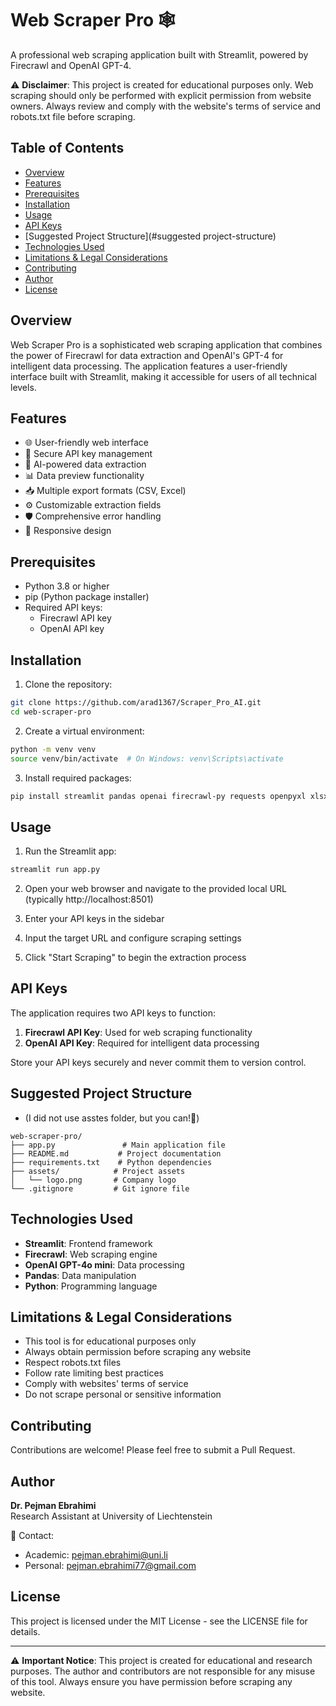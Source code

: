 # Web Scraper Pro 🕸️

A professional web scraping application built with Streamlit, powered by Firecrawl and OpenAI GPT-4.

⚠️ **Disclaimer**: This project is created for educational purposes only. Web scraping should only be performed with explicit permission from website owners. Always review and comply with the website's terms of service and robots.txt file before scraping.

## Table of Contents
- [Overview](#overview)
- [Features](#features)
- [Prerequisites](#prerequisites)
- [Installation](#installation)
- [Usage](#usage)
- [API Keys](#api-keys)
- [Suggested Project Structure](#suggested project-structure)
- [Technologies Used](#technologies-used)
- [Limitations & Legal Considerations](#limitations--legal-considerations)
- [Contributing](#contributing)
- [Author](#author)
- [License](#license)

## Overview

Web Scraper Pro is a sophisticated web scraping application that combines the power of Firecrawl for data extraction and OpenAI's GPT-4 for intelligent data processing. The application features a user-friendly interface built with Streamlit, making it accessible for users of all technical levels.

## Features

- 🌐 User-friendly web interface
- 🔑 Secure API key management
- 🤖 AI-powered data extraction
- 📊 Data preview functionality
- 📥 Multiple export formats (CSV, Excel)
- ⚙️ Customizable extraction fields
- 🛡️ Comprehensive error handling
- 📱 Responsive design

## Prerequisites

- Python 3.8 or higher
- pip (Python package installer)
- Required API keys:
  - Firecrawl API key
  - OpenAI API key

## Installation

1. Clone the repository:
```bash
git clone https://github.com/arad1367/Scraper_Pro_AI.git
cd web-scraper-pro
```

2. Create a virtual environment:
```bash
python -m venv venv
source venv/bin/activate  # On Windows: venv\Scripts\activate
```

3. Install required packages:
```bash
pip install streamlit pandas openai firecrawl-py requests openpyxl xlsxwriter
```

## Usage

1. Run the Streamlit app:
```bash
streamlit run app.py
```

2. Open your web browser and navigate to the provided local URL (typically http://localhost:8501)

3. Enter your API keys in the sidebar

4. Input the target URL and configure scraping settings

5. Click "Start Scraping" to begin the extraction process

## API Keys

The application requires two API keys to function:

1. **Firecrawl API Key**: Used for web scraping functionality
2. **OpenAI API Key**: Required for intelligent data processing

Store your API keys securely and never commit them to version control.

## Suggested Project Structure
* (I did not use asstes folder, but you can!🍁)

```
web-scraper-pro/
├── app.py               # Main application file
├── README.md           # Project documentation
├── requirements.txt    # Python dependencies
├── assets/            # Project assets
│   └── logo.png       # Company logo
└── .gitignore         # Git ignore file
```

## Technologies Used

- **Streamlit**: Frontend framework
- **Firecrawl**: Web scraping engine
- **OpenAI GPT-4o mini**: Data processing
- **Pandas**: Data manipulation
- **Python**: Programming language

## Limitations & Legal Considerations

- This tool is for educational purposes only
- Always obtain permission before scraping any website
- Respect robots.txt files
- Follow rate limiting best practices
- Comply with websites' terms of service
- Do not scrape personal or sensitive information

## Contributing

Contributions are welcome! Please feel free to submit a Pull Request.

## Author

**Dr. Pejman Ebrahimi**  
Research Assistant at University of Liechtenstein

📧 Contact:
- Academic: pejman.ebrahimi@uni.li
- Personal: pejman.ebrahimi77@gmail.com

## License

This project is licensed under the MIT License - see the LICENSE file for details.

---

⚠️ **Important Notice**: This project is created for educational and research purposes. The author and contributors are not responsible for any misuse of this tool. Always ensure you have permission before scraping any website.